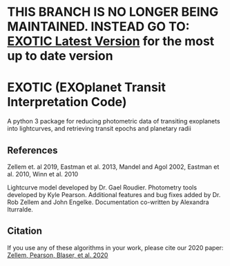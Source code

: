 # THIS BRANCH IS NO LONGER BEING MAINTAINED. INSTEAD GO TO: [EXOTIC Latest Version](https://github.com/rzellem/EXOTIC) for the most up to date version

# EXOTIC (EXOplanet Transit Interpretation Code)
A python 3 package for reducing photometric data of transiting exoplanets into lightcurves, and retrieving transit epochs and planetary radii

## References
Zellem et. al 2019, Eastman et al. 2013, Mandel and Agol 2002, Eastman et al. 2010, Winn et al. 2010

Lightcurve model developed by Dr. Gael Roudier.
Photometry tools developed by Kyle Pearson.
Additional features and bug fixes added by Dr. Rob Zellem and John Engelke.
Documentation co-written by Alexandra Iturralde.


## Citation
If you use any of these algorithms in your work, please cite our 2020 paper: [Zellem, Pearson, Blaser, et al. 2020](https://ui.adsabs.harvard.edu/abs/2020arXiv200309046Z/abstract)
